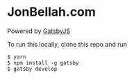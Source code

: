 # JonBellah.com
Powered by [GatsbyJS](https://gatsbyjs.org)

To run this locally, clone this repo and run
```
$ yarn
$ npm install -g gatsby
$ gatsby develop
```
